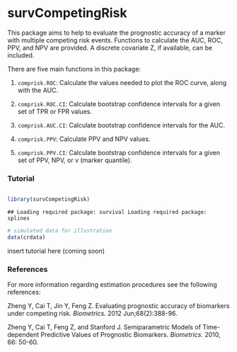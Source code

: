 survCompetingRisk
========================================================

This package aims to help to evaluate the prognostic accuracy of a marker with multiple competing risk events. Functions to calculate the AUC, ROC, PPV, and NPV are provided. A discrete covariate Z, if available, can be included.

There are five main functions in this package:

1. `comprisk.ROC`: Calculate the values needed to plot the ROC curve, along with the AUC.

2. `comprisk.ROC.CI`: Calculate bootstrap confidence intervals for a given set of TPR or FPR values.

3. `comprisk.AUC.CI`: Calculate bootstrap confidence intervals for the AUC.

4. `comprisk.PPV`: Calculate PPV and NPV values.

5. `comprisk.PPV.CI`: Calculate bootstrap confidence intervals for a given set of PPV, NPV, or v (marker quantile).



### Tutorial


```r

library(survCompetingRisk)
```

```
## Loading required package: survival Loading required package: splines
```

```r
# simulated data for illustration
data(crdata)
```

insert tutorial here (coming soon)

### References
For more information regarding estimation procedures see the following references:

Zheng Y, Cai T, Jin Y, Feng Z. Evaluating prognostic accuracy of biomarkers under competing risk. *Biometrics.* 2012 Jun;68(2):388-96.

Zheng Y, Cai T, Feng Z, and Stanford J. Semiparametric Models of Time-dependent Predictive Values of Prognostic Biomarkers. *Biometrics.* 2010, 66: 50-60.

